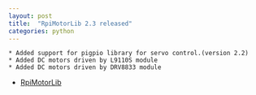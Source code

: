 ```yaml
---
layout: post
title:  "RpiMotorLib 2.3 released"
categories: python
---
```


	* Added support for pigpio library for servo control.(version 2.2)
	* Added DC motors driven by L9110S module
	* Added DC motors driven by DRV8833 module


* [RpiMotorLib](https://github.com/gavinlyonsrepo/RpiMotorLib)
